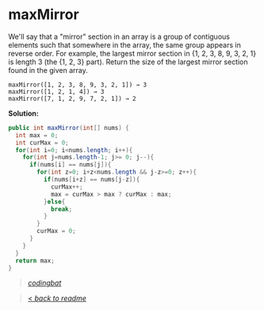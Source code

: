 # maxMirror

We'll say that a "mirror" section in an array is a group of contiguous elements such that somewhere in the array, the same group appears in reverse order. For example, the largest mirror section in {1, 2, 3, 8, 9, 3, 2, 1} is length 3 (the {1, 2, 3} part). Return the size of the largest mirror section found in the given array.

```
maxMirror([1, 2, 3, 8, 9, 3, 2, 1]) → 3
maxMirror([1, 2, 1, 4]) → 3
maxMirror([7, 1, 2, 9, 7, 2, 1]) → 2
```

**Solution:**

```java
public int maxMirror(int[] nums) {
  int max = 0;
  int curMax = 0;
  for(int i=0; i<nums.length; i++){
    for(int j=nums.length-1; j>= 0; j--){
      if(nums[i] == nums[j]){
        for(int z=0; i+z<nums.length && j-z>=0; z++){
          if(nums[i+z] == nums[j-z]){
            curMax++;
            max = curMax > max ? curMax : max;
          }else{
            break;
          }
        }
        curMax = 0;
      }
    }
  }
  return max;
}
```

> _[codingbat](https://codingbat.com/prob/p196409)_


> [< _back to readme_](FINDREPLACEREADME)